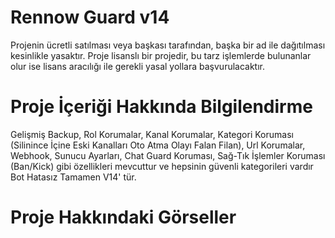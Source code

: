 # Rennow Guard v14

Projenin ücretli satılması veya başkası tarafından, başka bir ad ile dağıtılması kesinlikle yasaktır. Proje lisanslı bir projedir, bu tarz işlemlerde bulunanlar olur ise lisans aracılığı ile gerekli yasal yollara başvurulacaktır.

# Proje İçeriği Hakkında Bilgilendirme
Gelişmiş Backup, Rol Korumalar, Kanal Korumalar, Kategori Koruması (Silinince İçine Eski Kanalları Oto Atma Olayı Falan Filan), Url Korumalar, Webhook, Sunucu Ayarları, Chat Guard Koruması, Sağ-Tık İşlemler Koruması (Ban/Kick) gibi özellikleri mevcuttur ve hepsinin güvenli kategorileri vardır Bot Hatasız Tamamen V14' tür.

# Proje Hakkındaki Görseller
